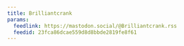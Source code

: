 ```yaml
---
title: Brilliantcrank
params:
  feedlink: https://mastodon.social/@Brilliantcrank.rss
  feedid: 23fca86dcae559d8d8bbde2819fe8f61
---
```

